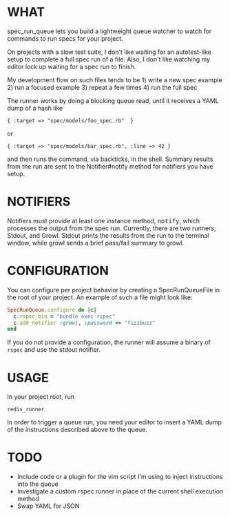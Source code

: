 WHAT
====

spec_run_queue lets you build a lightweight queue watcher to watch for commands to run specs for your project.

On projects with a slow test suite, I don't like waiting for an autotest-like setup to complete a full spec run of a file.  Also, I don't like watching my editor lock up waiting for a spec run to finish.

My development flow on such files tends to be 1) write a new spec example 2) run a focused example 3) repeat a few times 4) run the full spec

The runner works by doing a blocking queue read, until it receives a YAML dump of a hash like

    { :target => "spec/models/foo_spec.rb"  }

or

    { :target => "spec/models/bar_spec.rb", :line => 42 }

and then runs the command, via backticks, in the shell.  Summary results from the run are sent to the Notifier#notify method for notifiers you have setup.

NOTIFIERS
=========

Notifiers must provide at least one instance method, <tt>notify</tt>, which processes the output from the spec run.  Currently, there are two runners, Stdout, and Growl.  Stdout prints the results from the run to the terminal window, while growl sends a brief pass/fail summary to growl.


CONFIGURATION
=============

You can configure per project behavior by creating a SpecRunQueueFile in the root of
your project.  An example of such a file might look like:

```ruby
SpecRunQueue.configure do |c|
  c.rspec_bin = "bundle exec rspec"
  c.add_notifier :growl, :password => "fizzbuzz"
end
```

If you do not provide a configuration, the runner will assume a binary of `rspec` and
use the stdout notifier.

USAGE
=====

In your project root, run

    redis_runner

In order to trigger a queue run, you need your editor to insert a YAML dump of the instructions described above to the queue.

TODO
====

* Include code or a plugin for the vim script I'm using to inject instructions into the queue
* Investigate a custom rspec runner in place of the current shell execution method
* Swap YAML for JSON
